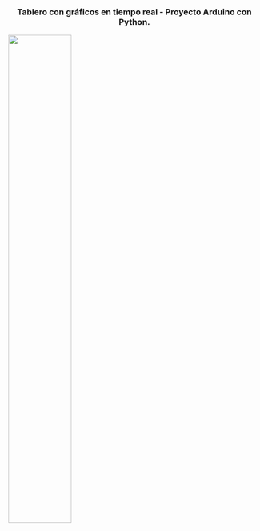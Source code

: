 <h3 align="center">Tablero con gráficos en tiempo real - Proyecto Arduino con Python. </a> </h3>
<p align="center">

<a href="#"><img src="https://i.postimg.cc/hjZ8KF2Q/robot-gh.png" height="50%" width="50%" /></a>
